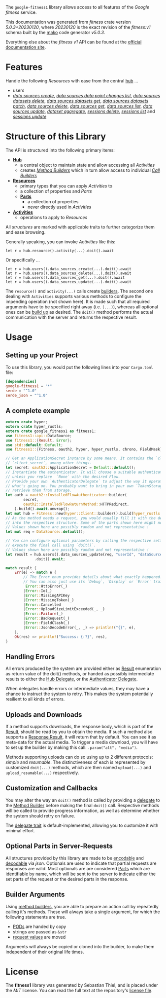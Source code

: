 <!---
DO NOT EDIT !
This file was generated automatically from 'src/generator/templates/api/README.md.mako'
DO NOT EDIT !
-->
The `google-fitness1` library allows access to all features of the *Google fitness* service.

This documentation was generated from *fitness* crate version *5.0.3+20230120*, where *20230120* is the exact revision of the *fitness:v1* schema built by the [mako](http://www.makotemplates.org/) code generator *v5.0.3*.

Everything else about the *fitness* *v1* API can be found at the
[official documentation site](https://developers.google.com/fit/rest/v1/get-started).
# Features

Handle the following *Resources* with ease from the central [hub](https://docs.rs/google-fitness1/5.0.3+20230120/google_fitness1/Fitness) ...

* users
 * [*data sources create*](https://docs.rs/google-fitness1/5.0.3+20230120/google_fitness1/api::UserDataSourceCreateCall), [*data sources data point changes list*](https://docs.rs/google-fitness1/5.0.3+20230120/google_fitness1/api::UserDataSourceDataPointChangeListCall), [*data sources datasets delete*](https://docs.rs/google-fitness1/5.0.3+20230120/google_fitness1/api::UserDataSourceDatasetDeleteCall), [*data sources datasets get*](https://docs.rs/google-fitness1/5.0.3+20230120/google_fitness1/api::UserDataSourceDatasetGetCall), [*data sources datasets patch*](https://docs.rs/google-fitness1/5.0.3+20230120/google_fitness1/api::UserDataSourceDatasetPatchCall), [*data sources delete*](https://docs.rs/google-fitness1/5.0.3+20230120/google_fitness1/api::UserDataSourceDeleteCall), [*data sources get*](https://docs.rs/google-fitness1/5.0.3+20230120/google_fitness1/api::UserDataSourceGetCall), [*data sources list*](https://docs.rs/google-fitness1/5.0.3+20230120/google_fitness1/api::UserDataSourceListCall), [*data sources update*](https://docs.rs/google-fitness1/5.0.3+20230120/google_fitness1/api::UserDataSourceUpdateCall), [*dataset aggregate*](https://docs.rs/google-fitness1/5.0.3+20230120/google_fitness1/api::UserDatasetAggregateCall), [*sessions delete*](https://docs.rs/google-fitness1/5.0.3+20230120/google_fitness1/api::UserSessionDeleteCall), [*sessions list*](https://docs.rs/google-fitness1/5.0.3+20230120/google_fitness1/api::UserSessionListCall) and [*sessions update*](https://docs.rs/google-fitness1/5.0.3+20230120/google_fitness1/api::UserSessionUpdateCall)




# Structure of this Library

The API is structured into the following primary items:

* **[Hub](https://docs.rs/google-fitness1/5.0.3+20230120/google_fitness1/Fitness)**
    * a central object to maintain state and allow accessing all *Activities*
    * creates [*Method Builders*](https://docs.rs/google-fitness1/5.0.3+20230120/google_fitness1/client::MethodsBuilder) which in turn
      allow access to individual [*Call Builders*](https://docs.rs/google-fitness1/5.0.3+20230120/google_fitness1/client::CallBuilder)
* **[Resources](https://docs.rs/google-fitness1/5.0.3+20230120/google_fitness1/client::Resource)**
    * primary types that you can apply *Activities* to
    * a collection of properties and *Parts*
    * **[Parts](https://docs.rs/google-fitness1/5.0.3+20230120/google_fitness1/client::Part)**
        * a collection of properties
        * never directly used in *Activities*
* **[Activities](https://docs.rs/google-fitness1/5.0.3+20230120/google_fitness1/client::CallBuilder)**
    * operations to apply to *Resources*

All *structures* are marked with applicable traits to further categorize them and ease browsing.

Generally speaking, you can invoke *Activities* like this:

```Rust,ignore
let r = hub.resource().activity(...).doit().await
```

Or specifically ...

```ignore
let r = hub.users().data_sources_create(...).doit().await
let r = hub.users().data_sources_delete(...).doit().await
let r = hub.users().data_sources_get(...).doit().await
let r = hub.users().data_sources_update(...).doit().await
```

The `resource()` and `activity(...)` calls create [builders][builder-pattern]. The second one dealing with `Activities`
supports various methods to configure the impending operation (not shown here). It is made such that all required arguments have to be
specified right away (i.e. `(...)`), whereas all optional ones can be [build up][builder-pattern] as desired.
The `doit()` method performs the actual communication with the server and returns the respective result.

# Usage

## Setting up your Project

To use this library, you would put the following lines into your `Cargo.toml` file:

```toml
[dependencies]
google-fitness1 = "*"
serde = "^1.0"
serde_json = "^1.0"
```

## A complete example

```Rust
extern crate hyper;
extern crate hyper_rustls;
extern crate google_fitness1 as fitness1;
use fitness1::api::DataSource;
use fitness1::{Result, Error};
use std::default::Default;
use fitness1::{Fitness, oauth2, hyper, hyper_rustls, chrono, FieldMask};

// Get an ApplicationSecret instance by some means. It contains the `client_id` and
// `client_secret`, among other things.
let secret: oauth2::ApplicationSecret = Default::default();
// Instantiate the authenticator. It will choose a suitable authentication flow for you,
// unless you replace  `None` with the desired Flow.
// Provide your own `AuthenticatorDelegate` to adjust the way it operates and get feedback about
// what's going on. You probably want to bring in your own `TokenStorage` to persist tokens and
// retrieve them from storage.
let auth = oauth2::InstalledFlowAuthenticator::builder(
        secret,
        oauth2::InstalledFlowReturnMethod::HTTPRedirect,
    ).build().await.unwrap();
let mut hub = Fitness::new(hyper::Client::builder().build(hyper_rustls::HttpsConnectorBuilder::new().with_native_roots().https_or_http().enable_http1().build()), auth);
// As the method needs a request, you would usually fill it with the desired information
// into the respective structure. Some of the parts shown here might not be applicable !
// Values shown here are possibly random and not representative !
let mut req = DataSource::default();

// You can configure optional parameters by calling the respective setters at will, and
// execute the final call using `doit()`.
// Values shown here are possibly random and not representative !
let result = hub.users().data_sources_update(req, "userId", "dataSourceId")
             .doit().await;

match result {
    Err(e) => match e {
        // The Error enum provides details about what exactly happened.
        // You can also just use its `Debug`, `Display` or `Error` traits
         Error::HttpError(_)
        |Error::Io(_)
        |Error::MissingAPIKey
        |Error::MissingToken(_)
        |Error::Cancelled
        |Error::UploadSizeLimitExceeded(_, _)
        |Error::Failure(_)
        |Error::BadRequest(_)
        |Error::FieldClash(_)
        |Error::JsonDecodeError(_, _) => println!("{}", e),
    },
    Ok(res) => println!("Success: {:?}", res),
}

```
## Handling Errors

All errors produced by the system are provided either as [Result](https://docs.rs/google-fitness1/5.0.3+20230120/google_fitness1/client::Result) enumeration as return value of
the doit() methods, or handed as possibly intermediate results to either the
[Hub Delegate](https://docs.rs/google-fitness1/5.0.3+20230120/google_fitness1/client::Delegate), or the [Authenticator Delegate](https://docs.rs/yup-oauth2/*/yup_oauth2/trait.AuthenticatorDelegate.html).

When delegates handle errors or intermediate values, they may have a chance to instruct the system to retry. This
makes the system potentially resilient to all kinds of errors.

## Uploads and Downloads
If a method supports downloads, the response body, which is part of the [Result](https://docs.rs/google-fitness1/5.0.3+20230120/google_fitness1/client::Result), should be
read by you to obtain the media.
If such a method also supports a [Response Result](https://docs.rs/google-fitness1/5.0.3+20230120/google_fitness1/client::ResponseResult), it will return that by default.
You can see it as meta-data for the actual media. To trigger a media download, you will have to set up the builder by making
this call: `.param("alt", "media")`.

Methods supporting uploads can do so using up to 2 different protocols:
*simple* and *resumable*. The distinctiveness of each is represented by customized
`doit(...)` methods, which are then named `upload(...)` and `upload_resumable(...)` respectively.

## Customization and Callbacks

You may alter the way an `doit()` method is called by providing a [delegate](https://docs.rs/google-fitness1/5.0.3+20230120/google_fitness1/client::Delegate) to the
[Method Builder](https://docs.rs/google-fitness1/5.0.3+20230120/google_fitness1/client::CallBuilder) before making the final `doit()` call.
Respective methods will be called to provide progress information, as well as determine whether the system should
retry on failure.

The [delegate trait](https://docs.rs/google-fitness1/5.0.3+20230120/google_fitness1/client::Delegate) is default-implemented, allowing you to customize it with minimal effort.

## Optional Parts in Server-Requests

All structures provided by this library are made to be [encodable](https://docs.rs/google-fitness1/5.0.3+20230120/google_fitness1/client::RequestValue) and
[decodable](https://docs.rs/google-fitness1/5.0.3+20230120/google_fitness1/client::ResponseResult) via *json*. Optionals are used to indicate that partial requests are responses
are valid.
Most optionals are are considered [Parts](https://docs.rs/google-fitness1/5.0.3+20230120/google_fitness1/client::Part) which are identifiable by name, which will be sent to
the server to indicate either the set parts of the request or the desired parts in the response.

## Builder Arguments

Using [method builders](https://docs.rs/google-fitness1/5.0.3+20230120/google_fitness1/client::CallBuilder), you are able to prepare an action call by repeatedly calling it's methods.
These will always take a single argument, for which the following statements are true.

* [PODs][wiki-pod] are handed by copy
* strings are passed as `&str`
* [request values](https://docs.rs/google-fitness1/5.0.3+20230120/google_fitness1/client::RequestValue) are moved

Arguments will always be copied or cloned into the builder, to make them independent of their original life times.

[wiki-pod]: http://en.wikipedia.org/wiki/Plain_old_data_structure
[builder-pattern]: http://en.wikipedia.org/wiki/Builder_pattern
[google-go-api]: https://github.com/google/google-api-go-client

# License
The **fitness1** library was generated by Sebastian Thiel, and is placed
under the *MIT* license.
You can read the full text at the repository's [license file][repo-license].

[repo-license]: https://github.com/Byron/google-apis-rsblob/main/LICENSE.md

